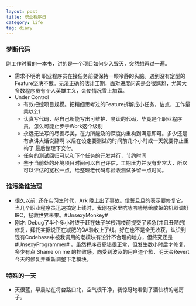 ```yaml
---
layout: post
title: 职业程序员
category: life
tag: diary
---
```



### 梦断代码

刚工作时看的一本书，讲的是一个项目如何步入毁灭，突然想再过一遍。

+ 需求不明确
  职业程序员在接任务前要保持一颗冷静的头脑。遇到没有定型的Feature坚决不做。无法正确的估计工期，面对进度问询是会很尴尬，尤其大多数程序员有个人英雄主义，会使情况雪上加霜。
+ Under Control
  + 有效把控项目规模。把精细思考过的Feature拆解成小任务，估点，工作量乘以2.1
  + 认真写代码，尽自己所能写出可维护、易读的代码，毕竟是个职业程序员，怎么可能止步于Work这个级别
  + 永远无法写的尽善尽美，在力所能及的深度内重构到满意即可。多少还是有点讲大话说辞啊 以后在设定要测试的时间前几个小时或一天就要停止重构了 最后整理下交付。
  + 任务的测试回归可以和下个任务的开发并行，节约时间
  + 鉴于当前处的环境项目时间可以自己评估，工期压力并没有非常大，所以可以评估的宽松一点，给整理老代码与验收测试多留一点时间。

### 谁污染谁治理

+ 很久以前: 还在实习生时代，Ark 晚上出了事故。信誓旦旦的表示要修复它。当几个职业程序员迅速搞定上线时，我刚在家里吭哧吭哧地给散架的机器调好IRC，拯救世界未果。#UnsexyMonkey#
+ 刚才: Debug了半个多小时终于赶在妹子学校清楼前提交了紧急(并且丑陋的)修复，拜托某据说正在减肥的QA验收上了线。好在也不是全无收获，认识到现有Codebase中被我调用的老模块有设计不合理的地方，但终究还是 #UnsexyProgrammer# 。虽然程序员犯错很正常，但发生数小时后才修复，多少有点 Shame on me 的挫败感。向受到波及的用户道个歉，明天会Revert今天的修复并重新调整下老模块。

### 特殊的一天
+ 天很蓝，早晨站在将台路口北，空气很干净，我惊讶地看到了酒仙桥的老房子。

